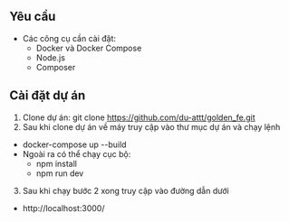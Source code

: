 ## Yêu cầu
- Các công cụ cần cài đặt:
    + Docker và Docker Compose
    + Node.js
    + Composer

## Cài đặt dự án
1. Clone dự án:
git clone https://github.com/du-attt/golden_fe.git
2. Sau khi clone dự án về máy truy cập vào thư mục dự án và chạy lệnh
- docker-compose up --build
-  Ngoài ra có thể chạy cục bộ:
    + npm install
    + npm run dev
3. Sau khi chạy bước 2 xong truy cập vào đường dẫn dưới
- http://localhost:3000/